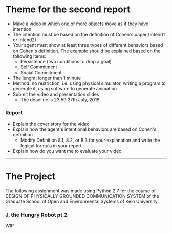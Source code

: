 # Theme for the second report

* Make a video in which one or more objects move as if they have intention
* The intention must be based on the definition of Cohen's paper (Intend1 or Intend2)
* Your agent must show at least three types of different behaviors based on Cohen's definition. The example should be explained based on the following items:
	* Persistence (two conditions to drop a goal)
	* Self Commitment
	* Social Commitment
* The lenght: longer than 1 minute
* Method: no restriction, i.e: using physical simulator, writing a program to generate it, using software to generate animation
* Submit the video and presentation slides
	* The deadline is 23:59 27th July, 2018


### Report

* Explain the cover story for the video
* Explain how the agent's intentional behaviors are based on Cohen's definition
	* Modify Definition 8.1, 8.2, or 8.3 for your explanation and write the logical formula in your report
* Explain how do you want me to evaluate your video.
-----

# The Project

The following assignment was made using Python 2.7 for the course of DESIGN OF PHYSICALLY GROUNDED COMMUNICATION SYSTEM of the Graduate School of Open and Environmental Systems of Keio University.

### J, the Hungry Robot pt.2

WIP
